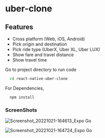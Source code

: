 # uber-clone

## Features

- Cross platform (Web, iOS, Android)
- Pick origin and destination
- Pick ride type (UberX, Uber XL, Uber LUX)
- Show fare and travel distance
- Show travel time

Go to project directory to run code

```bash
  cd react-native-uber-clone
```

For Dependencies, 

```bash
  npm install
```

### ScreenShots

![Screenshot_20221021-164613_Expo Go](https://user-images.githubusercontent.com/66909138/197516871-ec89ddbd-7dd7-4a39-8e4b-a16ff8496b66.jpg)

![Screenshot_20221021-164724_Expo Go](https://user-images.githubusercontent.com/66909138/197516884-7e947892-df47-49c9-b88d-64b3a8b03e48.jpg)

